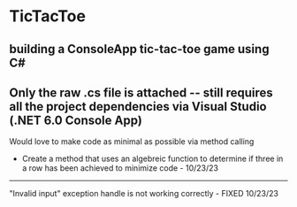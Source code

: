# TicTacToe
building a ConsoleApp tic-tac-toe game using C#
-----
Only the raw .cs file is attached -- still requires all the project dependencies via Visual Studio (.NET 6.0 Console App)
-----
Would love to make code as minimal as possible via method calling 
  - Create a method that uses an algebreic function to determine if three in a row has been achieved to minimize code - 10/23/23
-----
"Invalid input" exception handle is not working correctly - FIXED 10/23/23
